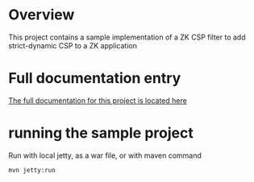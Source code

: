 # Overview
This project contains a sample implementation of a ZK CSP filter to add strict-dynamic CSP to a ZK application

# Full documentation entry
<a href="https://www.zkoss.org/_w/index.php?title=ZK_Developer%27s_Reference/Security_Tips/Content_Security_Policy/Securing_ZK_without_Unsafe-Eval_and_Unsafe-Inline_CSP">The full documentation for this project is located here</a>

# running the sample project
Run with local jetty, as a war file, or with maven command

`mvn jetty:run`